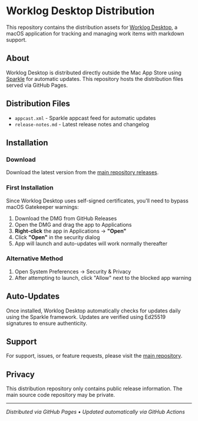 # Worklog Desktop Distribution

This repository contains the distribution assets for [Worklog Desktop](https://worksome.app), a macOS application for tracking and managing work items with markdown support.

## About

Worklog Desktop is distributed directly outside the Mac App Store using [Sparkle](https://sparkle-project.org/) for automatic updates. This repository hosts the distribution files served via GitHub Pages.

## Distribution Files

- `appcast.xml` - Sparkle appcast feed for automatic updates
- `release-notes.md` - Latest release notes and changelog

## Installation

### Download

Download the latest version from the [main repository releases](https://github.com/ayeganyan/Worklog-Desktop/releases).

### First Installation

Since Worklog Desktop uses self-signed certificates, you'll need to bypass macOS Gatekeeper warnings:

1. Download the DMG from GitHub Releases
2. Open the DMG and drag the app to Applications
3. **Right-click** the app in Applications → **"Open"**
4. Click **"Open"** in the security dialog
5. App will launch and auto-updates will work normally thereafter

### Alternative Method

1. Open System Preferences → Security & Privacy
2. After attempting to launch, click "Allow" next to the blocked app warning

## Auto-Updates

Once installed, Worklog Desktop automatically checks for updates daily using the Sparkle framework. Updates are verified using Ed25519 signatures to ensure authenticity.

## Support

For support, issues, or feature requests, please visit the [main repository](https://github.com/ayeganyan/Worklog-Desktop).

## Privacy

This distribution repository only contains public release information. The main source code repository may be private.

---

*Distributed via GitHub Pages • Updated automatically via GitHub Actions*